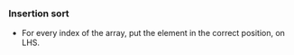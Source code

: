 ### Insertion sort

- For every index of the array, put the element in the correct position, on LHS.